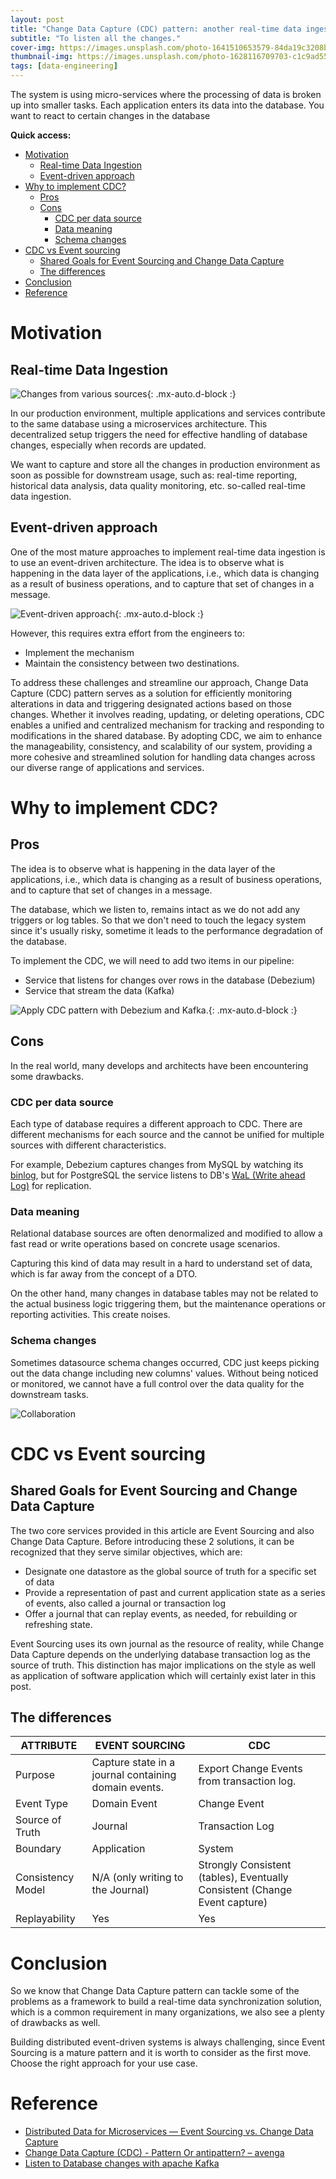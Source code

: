 ```yaml
---
layout: post
title: "Change Data Capture (CDC) pattern: another real-time data ingestion approach."
subtitle: "To listen all the changes."
cover-img: https://images.unsplash.com/photo-1641510653579-84da19c3208b?q=80&w=3540&auto=format&fit=crop&ixlib=rb-4.0.3&ixid=M3wxMja3fDB8MHxwaG90by1wYWdlfHx8fGVufDB8fHx8fa%3D%3D
thumbnail-img: https://images.unsplash.com/photo-1628116709703-c1c9ad550d36?q=80&w=3542&auto=format&fit=crop&ixlib=rb-4.0.3&ixid=M3wxMja3fDB8MHxwaG90by1wYWdlfHx8fGVufDB8fHx8fa%3D%3D
tags: [data-engineering]
---
```


The system is using micro-services where the processing of data is broken up into smaller tasks. Each application enters its data into the database. You want to react to certain changes in the database


**Quick access:**
- [Motivation](#motivation)
  - [Real-time Data Ingestion](#real-time-data-ingestion)
  - [Event-driven approach](#event-driven-approach)
- [Why to implement CDC?](#why-to-implement-cdc)
  - [Pros](#pros)
  - [Cons](#cons)
    - [CDC per data source](#cdc-per-data-source)
    - [Data meaning](#data-meaning)
    - [Schema changes](#schema-changes)
- [CDC vs Event sourcing](#cdc-vs-event-sourcing)
  - [Shared Goals for Event Sourcing and Change Data Capture](#shared-goals-for-event-sourcing-and-change-data-capture)
  - [The differences](#the-differences)
- [Conclusion](#conclusion)
- [Reference](#reference)


# Motivation

## Real-time Data Ingestion

![Changes from various sources](/assets/img/cdc-motivation.png){: .mx-auto.d-block :}

In our production environment, multiple applications and services contribute to the same database using a microservices architecture. This decentralized setup triggers the need for effective handling of database changes, especially when records are updated.

We want to capture and store all the changes in production environment as soon as possible for downstream usage, such as: real-time reporting, historical data analysis, data quality monitoring, etc. so-called real-time data ingestion.

## Event-driven approach

One of the most mature approaches to implement real-time data ingestion is to use an event-driven architecture. The idea is to observe what is happening in the data layer of the applications, i.e., which data is changing as a result of business operations, and to capture that set of changes in a message.

![Event-driven approach](/assets/img/cdc-event-driven.png){: .mx-auto.d-block :}

However, this requires extra effort from the engineers to:
- Implement the mechanism
- Maintain the consistency between two destinations.

To address these challenges and streamline our approach, Change Data Capture (CDC) pattern serves as a solution for efficiently monitoring alterations in data and triggering designated actions based on those changes. Whether it involves reading, updating, or deleting operations, CDC enables a unified and centralized mechanism for tracking and responding to modifications in the shared database. By adopting CDC, we aim to enhance the manageability, consistency, and scalability of our system, providing a more cohesive and streamlined solution for handling data changes across our diverse range of applications and services.

# Why to implement CDC?

## Pros

The idea is to observe what is happening in the data layer of the applications, i.e., which data is changing as a result of business operations, and to capture that set of changes in a message.

The database, which we listen to, remains intact as we do not add any triggers or log tables. So that we don't need to touch the legacy system since it's usually risky, sometime it leads to the performance degradation of the database.

To implement the CDC, we will need to add two items in our pipeline:

- Service that listens for changes over rows in the database (Debezium)
- Service that stream the data (Kafka)

![Apply CDC pattern with Debezium and Kafka.](/assets/img/cdc-general.png){: .mx-auto.d-block :}

## Cons

In the real world, many develops and architects have been encountering some drawbacks.

### CDC per data source

Each type of database requires a different approach to CDC. There are different mechanisms for each source and the cannot be unified for multiple sources with different characteristics.

For example, Debezium captures changes from MySQL by watching its [binlog](https://dev.mysql.com/doc/refman/5.7/en/replication-howto-masterbaseconfig.html), but for PostgreSQL the service listens to DB's [WaL (Write ahead Log)](https://www.postgresql.org/docs/9.6/runtime-config-wal.html) for replication.

### Data meaning

Relational database sources are often denormalized and modified to allow a fast read or write operations based on concrete usage scenarios.

Capturing this kind of data may result in a hard to understand set of data, which is far away from the concept of a DTO.

On the other hand, many changes in database tables may not be related to the actual business logic triggering them, but the maintenance operations or reporting activities. This create noises.

### Schema changes

Sometimes datasource schema changes occurred, CDC just keeps picking out the data change including new columns' values. Without being noticed or monitored, we cannot have a full control over the data quality for the downstream tasks.

![Collaboration](https://images.unsplash.com/photo-1516321318423-f06f85e504b3?q=80&w=3540&auto=format&fit=crop&ixlib=rb-4.0.3&ixid=M3wxMja3fDB8MHxwaG90by1wYWdlfHx8fGVufDB8fHx8fa%3D%3D)


# CDC vs Event sourcing

## Shared Goals for Event Sourcing and Change Data Capture
The two core services provided in this article are Event Sourcing and also Change Data Capture. Before introducing these 2 solutions, it can be recognized that they serve similar objectives, which are:

- Designate one datastore as the global source of truth for a specific set of data
- Provide a representation of past and current application state as a series of events, also called a journal or transaction log
- Offer a journal that can replay events, as needed, for rebuilding or refreshing state.

Event Sourcing uses its own journal as the resource of reality, while Change Data Capture depends on the underlying database transaction log as the source of truth. This distinction has major implications on the style as well as application of software application which will certainly exist later in this post.

## The differences

| ATTRIBUTE | EVENT SOURCING | CDC |
| --- | --- | --- |
| Purpose | Capture state in a journal containing domain events. | Export Change Events from transaction log. |
| Event Type | Domain Event | Change Event |
| Source of Truth | Journal | Transaction Log |
| Boundary | Application | System |
| Consistency Model | N/A (only writing to the Journal) | Strongly Consistent (tables), Eventually Consistent (Change Event capture) |
| Replayability | Yes | Yes |

# Conclusion
So we know that Change Data Capture pattern can tackle some of the problems as a framework to build a real-time data synchronization solution, which is a common requirement in many organizations, we also see a plenty of drawbacks as well.

Building distributed event-driven systems is always challenging, since Event Sourcing is a mature pattern and it is worth to consider as the first move. Choose the right approach for your use case.

# Reference

- [Distributed Data for Microservices — Event Sourcing vs. Change Data Capture](https://debezium.io/blog/2020/02/10/event-sourcing-vs-cdc/)
- [Change Data Capture (CDC) - Pattern Or antipattern? – avenga](https://www.avenga.com/magazine/change-data-capture/)
- [Listen to Database changes with apache Kafka](https://medium.com/geekculture/listen-to-database-changes-with-apache-kafka-35440a3344f0)

